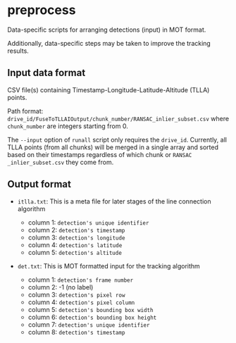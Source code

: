 # preprocess

Data-specific scripts for arranging detections (input) in MOT format. 

Additionally, data-specific steps may be taken to improve the tracking results.

## Input data format

CSV file(s) containing Timestamp-Longitude-Latitude-Altitude (TLLA) points.

Path format: `drive_id/FuseToTLLAIOutput/chunk_number/RANSAC_inlier_subset.csv` where `chunk_number` are integers starting from 0. 

The `--input` option of `runall` script only requires the `drive_id`. Currently, all TLLA points (from all chunks) will be merged in a single array and sorted based on their timestamps regardless of which chunk or `RANSAC _inlier_subset.csv` they come from.

## Output format

 - `itlla.txt`: This is a meta file for later stages of the line connection algorithm
 	+ column 1: `detection's unique identifier`
 	+ column 2: `detection's timestamp`
 	+ column 3: `detection's longitude`
 	+ column 4: `detection's latitude`
 	+ column 5: `detection's altitude`

 - `det.txt`: This is MOT formatted input for the tracking algorithm
 	+ column 1: `detection's frame number`
 	+ column 2: -1 (no label)
 	+ column 3: `detection's pixel row`
 	+ column 4: `detection's pixel column`
 	+ column 5: `detection's bounding box width`
 	+ column 6: `detection's bounding box height`
 	+ column 7: `detection's unique identifier`
 	+ column 8: `detection's timestamp`

